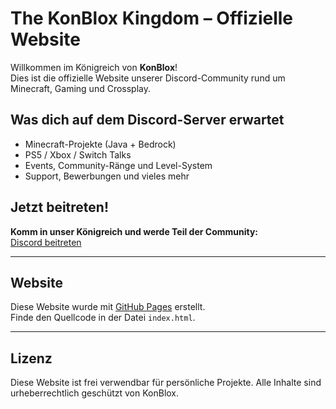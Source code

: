 # The KonBlox Kingdom – Offizielle Website

Willkommen im Königreich von **KonBlox**!  
Dies ist die offizielle Website unserer Discord-Community rund um Minecraft, Gaming und Crossplay.

## Was dich auf dem Discord-Server erwartet

- Minecraft-Projekte (Java + Bedrock)
- PS5 / Xbox / Switch Talks
- Events, Community-Ränge und Level-System
- Support, Bewerbungen und vieles mehr

## Jetzt beitreten!

**Komm in unser Königreich und werde Teil der Community:**  
[Discord beitreten](https://discord.gg/DEIN-EINLADUNGSLINK)

---

## Website

Diese Website wurde mit [GitHub Pages](https://pages.github.com/) erstellt.  
Finde den Quellcode in der Datei `index.html`.

---

## Lizenz

Diese Website ist frei verwendbar für persönliche Projekte. Alle Inhalte sind urheberrechtlich geschützt von KonBlox.

